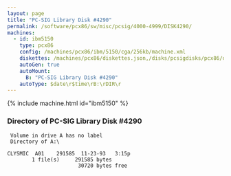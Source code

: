```yaml
---
layout: page
title: "PC-SIG Library Disk #4290"
permalink: /software/pcx86/sw/misc/pcsig/4000-4999/DISK4290/
machines:
  - id: ibm5150
    type: pcx86
    config: /machines/pcx86/ibm/5150/cga/256kb/machine.xml
    diskettes: /machines/pcx86/diskettes.json,/disks/pcsigdisks/pcx86/diskettes.json
    autoGen: true
    autoMount:
      B: "PC-SIG Library Disk #4290"
    autoType: $date\r$time\rB:\rDIR\r
---
```


{% include machine.html id="ibm5150" %}

### Directory of PC-SIG Library Disk #4290

     Volume in drive A has no label
     Directory of A:\

    CLYSMIC  A01    291585  11-23-93   3:15p
            1 file(s)     291585 bytes
                           30720 bytes free
